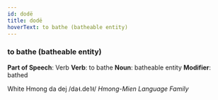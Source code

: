 ```yaml
---
id: dodë
title: dodë
hoverText: to bathe (batheable entity)
---
```


### to bathe (batheable entity)

**Part of Speech**: Verb
**Verb**: to bathe
**Noun**: batheable entity
**Modifier**: bathed

White Hmong da dej /da˧.de˥˧/
*Hmong-Mien Language Family*